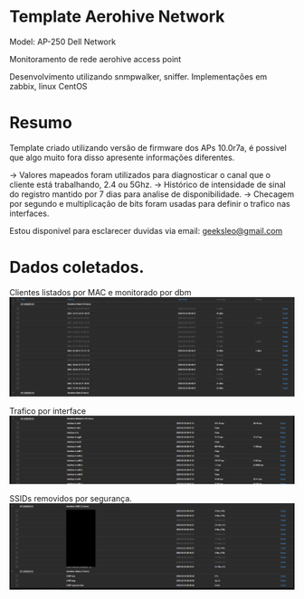 # Template Aerohive Network
Model: AP-250
Dell Network

Monitoramento de rede aerohive access point


Desenvolvimento utilizando snmpwalker, sniffer.
Implementações em zabbix, linux CentOS

# Resumo

Template criado utilizando versão de firmware dos APs 10.0r7a, é possivel que algo muito fora disso apresente informações diferentes. 

-> Valores mapeados foram utilizados para diagnosticar o canal que o cliente está trabalhando, 2.4 ou 5Ghz.
-> Histórico de intensidade de sinal do registro mantido por 7 dias para analise de disponibilidade.
-> Checagem por segundo e multiplicação de bits foram usadas para definir o trafico nas interfaces.

Estou disponivel para esclarecer duvidas via email: geeksleo@gmail.com

# Dados coletados.

Clientes listados por MAC e monitorado por dbm
![](https://github.com/leosec/template_aerohive_network/blob/master/Clients.PNG)

Trafico por interface
![](https://github.com/leosec/template_aerohive_network/blob/master/Interfaces.PNG)

SSIDs removidos por segurança.
![](https://github.com/leosec/template_aerohive_network/blob/master/SSIDs.png)
